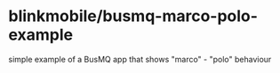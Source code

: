 # blinkmobile/busmq-marco-polo-example

simple example of a BusMQ app that shows "marco" - "polo" behaviour
